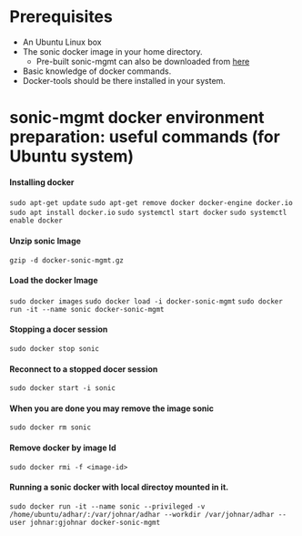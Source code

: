 # Prerequisites 
* An Ubuntu Linux box
* The sonic docker image in your home directory. 
  * Pre-built sonic-mgmt can also be downloaded from [here](https://sonic-jenkins.westus2.cloudapp.azure.com/job/bldenv/job/docker-sonic-mgmt/lastSuccessfulBuild/artifact/sonic-buildimage/target/docker-sonic-mgmt.gz)
* Basic knowledge of docker commands.
* Docker-tools should be there installed in your system.

# sonic-mgmt docker environment preparation: useful commands (for Ubuntu system)
#### Installing docker
``sudo apt-get update``
``sudo apt-get remove docker docker-engine docker.io``
``sudo apt install docker.io``
``sudo systemctl start docker``
``sudo systemctl enable docker``
#### Unzip sonic Image
``gzip -d docker-sonic-mgmt.gz``
#### Load the docker Image
``sudo docker images``
``sudo docker load -i docker-sonic-mgmt``
``sudo docker run -it --name sonic docker-sonic-mgmt``
#### Stopping a docer session
``sudo docker stop sonic``
#### Reconnect to a stopped docer session
``sudo docker start -i sonic``
#### When you are done you may remove the image sonic
``sudo docker rm sonic``
#### Remove docker by image Id
``sudo docker rmi -f <image-id>``
#### Running a sonic docker with local directoy mounted in it.
``sudo docker run -it --name sonic --privileged -v /home/ubuntu/adhar/:/var/johnar/adhar --workdir /var/johnar/adhar --user johnar:gjohnar docker-sonic-mgmt``


